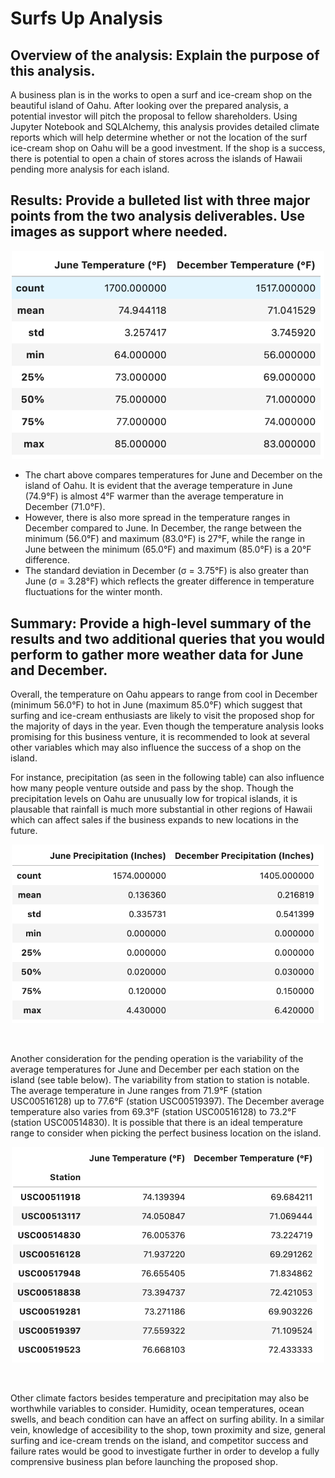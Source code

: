 # Surfs Up Analysis 

## Overview of the analysis: Explain the purpose of this analysis.
  A business plan is in the works to open a surf and ice-cream shop on the beautiful island of Oahu. After looking over the prepared analysis, a potential investor will pitch the proposal to fellow shareholders. Using Jupyter Notebook and SQLAlchemy, this analysis provides detailed climate reports which will help determine whether or not the location of the surf ice-cream shop on Oahu will be a good investment. If the shop is a success, there is potential to open a chain of stores across the islands of Hawaii pending more analysis for each island.

## Results: Provide a bulleted list with three major points from the two analysis deliverables. Use images as support where needed.
<p align="center">
<img src="https://github.com/Shelka4444/Surfs_Up/blob/main/Resources/Jun_Dec_Temp.png" alt="June December Temperature Comparison" width=500>
</p>  

- The chart above compares temperatures for June and December on the island of Oahu. It is evident that the average temperature in June (74.9°F) is almost 4°F warmer than the average temperature in December (71.0°F).
- However, there is also more spread in the temperature ranges in December compared to June. In December, the range between the minimum (56.0°F) and maximum (83.0°F) is 27°F, while the range in June between the minimum (65.0°F) and maximum (85.0°F) is a 20°F difference.
- The standard deviation in December (σ = 3.75°F) is also greater than June (σ = 3.28°F) which reflects the greater difference in temperature fluctuations for the winter month.

## Summary: Provide a high-level summary of the results and two additional queries that you would perform to gather more weather data for June and December.

  Overall, the temperature on Oahu appears to range from cool in December (minimum 56.0°F) to hot in June (maximum 85.0°F) which suggest that surfing and ice-cream enthusiasts are likely to visit the proposed shop for the majority of days in the year. Even though the temperature analysis looks promising for this business venture, it is recommended to look at several other variables which may also influence the success of a shop on the island. </br>

  For instance, precipitation (as seen in the following table) can also influence how many people venture outside and pass by the shop. Though the precipitation levels on Oahu are unusually low for tropical islands, it is plausable that rainfall is much more substantial in other regions of Hawaii which can affect sales if the business expands to new locations in the future.
<p align="center">
<img src="https://github.com/Shelka4444/Surfs_Up/blob/main/Resources/June_Dec_Prcp.png" alt="June December Precipitation Comparison" width=500>
</p> </br>

  Another consideration for the pending operation is the variability of the average temperatures for June and December per each station on the island (see table below). The variability from station to station is notable. The average temperature in June ranges from 71.9°F (station USC00516128) up to 77.6°F (station USC00519397). The December average temperature also varies from 69.3°F (station USC00516128) to 73.2°F (station USC00514830). It is possible that there is an ideal temperature range to consider when picking the perfect business location on the island. 
<p align="center">
<img src="https://github.com/Shelka4444/Surfs_Up/blob/main/Resources/Station_Temp.png" alt="Station Avg Temp Comparison" width=500>
</p> </br>

  Other climate factors besides temperature and precipitation may also be worthwhile variables to consider. Humidity, ocean temperatures, ocean swells, and beach condition can have an affect on surfing ability. In a similar vein, knowledge of accesibility to the shop, town proximity and size, general surfing and ice-cream trends on the island, and competitor success and failure rates would be good to investigate further in order to develop a fully comprensive business plan before launching the proposed shop.
